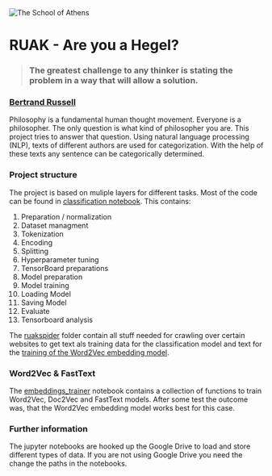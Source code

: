 <img src="https://github.com/stoffy/RUAK/blob/master/The_School_of_Athens.jpg" alt="The School of Athens">

# RUAK - Are you a Hegel?

> ### The greatest challenge to any thinker is stating the problem in a way that will allow a solution.

### [Bertrand Russell](https://en.wikipedia.org/wiki/Bertrand_Russell)

Philosophy is a fundamental human thought movement. Everyone is a philosopher. The only question is what kind of philosopher you are. This project tries to answer that question.
Using natural language processing (NLP), texts of different authors are used for categorization.
With the help of these texts any sentence can be categorically determined.

### Project structure
The project is based on muliple layers for different tasks. Most of the code can be found in [classification notebook](https://github.com/stoffy/RUAK/blob/master/notebooks/philo_text_classification.ipynb). This contains:

1. Preparation / normalization
2. Dataset managment
3. Tokenization
4. Encoding
5. Splitting
6. Hyperparameter tuning
7. TensorBoard preparations
8. Model preparation
9. Model training
10. Loading Model
11. Saving Model
12. Evaluate
13. Tensorboard analysis

The [ruakspider](https://github.com/stoffy/RUAK/tree/master/ruakspider) folder contain all stuff needed for crawling over certain websites to get text als training data for the classification model and text for the [training of the Word2Vec embedding model](https://github.com/stoffy/RUAK/blob/master/notebooks/embeddings_trainer.ipynb).

### Word2Vec & FastText
The [embeddings_trainer](https://github.com/stoffy/RUAK/blob/master/notebooks/embeddings_trainer.ipynb) notebook contains a collection of functions to train Word2Vec, Doc2Vec and FastText models. After some test the outcome was, that the Word2Vec embedding model works best for this case. 

### Further information
The jupyter notebooks are hooked up the Google Drive to load and store different types of data. If you are not using Google Drive you need the change the paths in the notebooks.